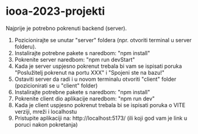 # iooa-2023-projekti
Najprije je potrebno pokrenuti backend (server). 
1. Pozicionirajte se unutar "server" foldera (npr. otvoriti terminal u server folderu).
2. Instalirajte potrebne pakete s naredbom: "npm install"
3. Pokrenite server naredbom: "npm run devStart"
4. Kada je server uspjesno pokrenut trebala bi vam se ispisati poruka "Poslužitelj pokrenut na portu XXX" i "Spojeni ste na bazu!"
5. Ostaviti server da radi i u novom terminalu otvoriti "client" folder (pozicionirati se u "client" folder)
6. Instalirajte potrebne pakete s naredbom: "npm install"
7. Pokrenite client dio aplikacije naredbom: "npm run dev"
8. Kada je client uspjesno pokrenut trebala bi se ispisati poruka o VITE verziji, mreži i localhostu
9. Pristupite aplikaciji na: http://localhost:5173/   (ili koji god vam je link u poruci nakon pokretanja)